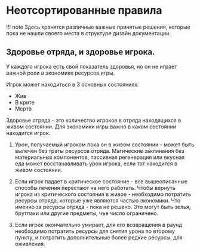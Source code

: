 # Неотсортированные правила
!!! note
	Здесь хранятся различные важные принятые решения, которые пока не нашли своего места в структуре дизайн документации.

## Здоровье отряда, и здоровье игрока.

У каждого игрока есть свой показатель здоровья, но он не играет важной роли в экономике ресурсов игры.

Игрок может находиться в 3 основных состояниях:

- Жив
- В крите
- Мертв

Здоровье отряда - это количество игроков в отряда находящихся в живом состоянии.
Для экономики игры важно в каком состоянии находится игрок. 

1) Урон, получаемый игроком пока он в живом состоянии - может быть вылечен без траты ресурсов отряда. Магические заклинания без материальных компонентов, пассивная регенерация или вкусная еда может восстанавливать урон игрока, если тот находится в живом состоянии.

2) Если игрок падает в критическое состояние - все вышеописанные способы лечения перестают на него работать. Чтобы вернуть игрока из критического состояния в живое - необходимо потратить ресурсы отряда, которые уже являются частью экономики.
Что именно за ресурсы отряда - пока не решено. Это могут быть зелья, брутпаки или другие предметы, чъе число ограничено.

3) Если игрок окончательно умирает, для его возвращения в раунд необходимо потратить ресурсы для снятия урона по второму пункту, и потратить дополнительные более редкие ресурсы, для оживления.